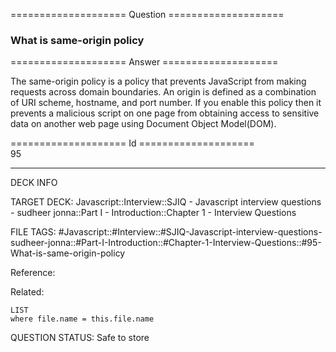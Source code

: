 ==================== Question ====================  

### What is same-origin policy  

==================== Answer ====================  

The same-origin policy is a policy that prevents JavaScript from making requests
across domain boundaries. An origin is defined as a combination of URI scheme,
hostname, and port number. If you enable this policy then it prevents a
malicious script on one page from obtaining access to sensitive data on another
web page using Document Object Model(DOM).

==================== Id ====================  
95

---

DECK INFO

TARGET DECK: Javascript::Interview::SJIQ - Javascript interview questions - sudheer jonna::Part I - Introduction::Chapter 1 - Interview Questions

FILE TAGS: #Javascript::#Interview::#SJIQ-Javascript-interview-questions-sudheer-jonna::#Part-I-Introduction::#Chapter-1-Interview-Questions::#95-What-is-same-origin-policy

Reference:

Related:

```dataview
LIST
where file.name = this.file.name
```

QUESTION STATUS: Safe to store

